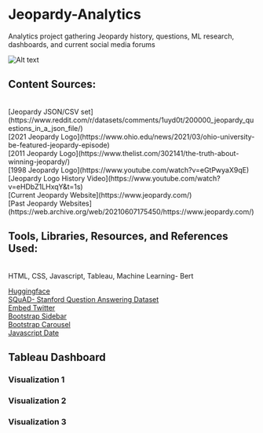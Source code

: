 # Jeopardy-Analytics
Analytics project gathering Jeopardy history, questions, ML research, dashboards, and current social media forums

![Alt text](static/assets/Jeopardy2021.png?raw=true "Logo 2021")

## Content Sources:
<br/>
[Jeopardy JSON/CSV set](https://www.reddit.com/r/datasets/comments/1uyd0t/200000_jeopardy_questions_in_a_json_file/)
<br/>
[2021 Jeopardy Logo](https://www.ohio.edu/news/2021/03/ohio-university-be-featured-jeopardy-episode)
<br/>
[2011 Jeopardy Logo](https://www.thelist.com/302141/the-truth-about-winning-jeopardy/)
<br/>
[1998 Jeopardy Logo](https://www.youtube.com/watch?v=eGtPwyaX9qE)
<br/>
[Jeopardy Logo History Video](https://www.youtube.com/watch?v=eHDbZ1LHxqY&t=1s)
<br/>
[Current Jeopardy Website](https://www.jeopardy.com/)
<br/>
[Past Jeopardy Websites](https://web.archive.org/web/20210607175450/https://www.jeopardy.com/)
<br/>

## Tools, Libraries, Resources, and References Used:
<br/>
HTML, CSS, Javascript, Tableau, Machine Learning- Bert

[Huggingface](https://huggingface.co/)
<br/>
[SQuAD- Stanford Question Answering Dataset](https://towardsdatascience.com/the-quick-guide-to-squad-cae08047ebee)
<br/>
[Embed Twitter](https://help.twitter.com/en/using-twitter/embed-twitter-feed)
<br/>
[Bootstrap Sidebar](https://www.codeply.com/p/Nkp8O77PFS)
<br/>
[Bootstrap Carousel](https://stackoverflow.com/questions/28972493/bootstrap-carousel-within-a-column)
<br/>
[Javascript Date](https://developer.mozilla.org/en-US/docs/Web/JavaScript/Reference/Global_Objects/Date/Date)
<br/>


## Tableau Dashboard

### Visualization 1
### Visualization 2
### Visualization 3
